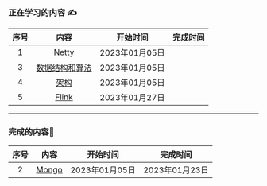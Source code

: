 ### 正在学习的内容 :writing_hand:

| 序号 |                         内容                          |    开始时间    | 完成时间 |
| :--: | :---------------------------------------------------: | :------------: | :------: |
|  1   |    [Netty](https://spectred.github.io/frame/netty)    | 2023年01月05日 |          |
|  3   | [数据结构和算法](https://spectred.github.io/base/alg) | 2023年01月05日 |          |
|  4   |    [架构](https://spectred.github.io/architecture)    | 2023年01月05日 |          |
|  5   | [Flink](https://spectred.github.io/middleware/flink)  | 2023年01月27日 |          |

---

### 完成的内容:slightly_smiling_face:

| 序号 |                          内容                          |    开始时间    |    完成时间    |
| :--: | :----------------------------------------------------: | :------------: | :------------: |
|  2   | [Mongo](https://spectred.github.io/middleware/mongodb) | 2023年01月05日 | 2023年01月23日 |

